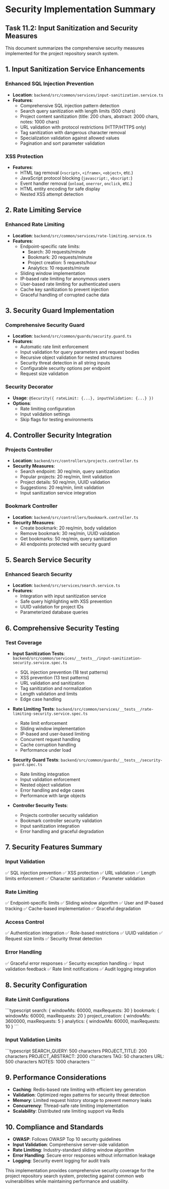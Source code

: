 # Security Implementation Summary

## Task 11.2: Input Sanitization and Security Measures

This document summarizes the comprehensive security measures implemented for the project repository search system.

## 1. Input Sanitization Service Enhancements

### Enhanced SQL Injection Prevention

- **Location**: `backend/src/common/services/input-sanitization.service.ts`
- **Features**:
  - Comprehensive SQL injection pattern detection
  - Search query sanitization with length limits (500 chars)
  - Project content sanitization (title: 200 chars, abstract: 2000 chars, notes: 1000 chars)
  - URL validation with protocol restrictions (HTTP/HTTPS only)
  - Tag sanitization with dangerous character removal
  - Specialization validation against allowed values
  - Pagination and sort parameter validation

### XSS Protection

- **Features**:
  - HTML tag removal (`<script>`, `<iframe>`, `<object>`, etc.)
  - JavaScript protocol blocking (`javascript:`, `vbscript:`)
  - Event handler removal (`onload`, `onerror`, `onclick`, etc.)
  - HTML entity encoding for safe display
  - Nested XSS attempt detection

## 2. Rate Limiting Service

### Enhanced Rate Limiting

- **Location**: `backend/src/common/services/rate-limiting.service.ts`
- **Features**:
  - Endpoint-specific rate limits:
    - Search: 30 requests/minute
    - Bookmark: 20 requests/minute
    - Project creation: 5 requests/hour
    - Analytics: 10 requests/minute
  - Sliding window implementation
  - IP-based rate limiting for anonymous users
  - User-based rate limiting for authenticated users
  - Cache key sanitization to prevent injection
  - Graceful handling of corrupted cache data

## 3. Security Guard Implementation

### Comprehensive Security Guard

- **Location**: `backend/src/common/guards/security.guard.ts`
- **Features**:
  - Automatic rate limit enforcement
  - Input validation for query parameters and request bodies
  - Recursive object validation for nested structures
  - Security threat detection in all string inputs
  - Configurable security options per endpoint
  - Request size validation

### Security Decorator

- **Usage**: `@Security({ rateLimit: {...}, inputValidation: {...} })`
- **Options**:
  - Rate limiting configuration
  - Input validation settings
  - Skip flags for testing environments

## 4. Controller Security Integration

### Projects Controller

- **Location**: `backend/src/controllers/projects.controller.ts`
- **Security Measures**:
  - Search endpoint: 30 req/min, query sanitization
  - Popular projects: 20 req/min, limit validation
  - Project details: 50 req/min, UUID validation
  - Suggestions: 20 req/min, limit validation
  - Input sanitization service integration

### Bookmark Controller

- **Location**: `backend/src/controllers/bookmark.controller.ts`
- **Security Measures**:
  - Create bookmark: 20 req/min, body validation
  - Remove bookmark: 30 req/min, UUID validation
  - Get bookmarks: 50 req/min, query sanitization
  - All endpoints protected with security guard

## 5. Search Service Security

### Enhanced Search Security

- **Location**: `backend/src/services/search.service.ts`
- **Features**:
  - Integration with input sanitization service
  - Safe query highlighting with XSS prevention
  - UUID validation for project IDs
  - Parameterized database queries

## 6. Comprehensive Security Testing

### Test Coverage

- **Input Sanitization Tests**: `backend/src/common/services/__tests__/input-sanitization-security.service.spec.ts`
  - SQL injection prevention (18 test patterns)
  - XSS prevention (13 test patterns)
  - URL validation and sanitization
  - Tag sanitization and normalization
  - Length validation and limits
  - Edge case handling

- **Rate Limiting Tests**: `backend/src/common/services/__tests__/rate-limiting-security.service.spec.ts`
  - Rate limit enforcement
  - Sliding window implementation
  - IP-based and user-based limiting
  - Concurrent request handling
  - Cache corruption handling
  - Performance under load

- **Security Guard Tests**: `backend/src/common/guards/__tests__/security-guard.spec.ts`
  - Rate limiting integration
  - Input validation enforcement
  - Nested object validation
  - Error handling and edge cases
  - Performance with large objects

- **Controller Security Tests**:
  - Projects controller security validation
  - Bookmark controller security validation
  - Input sanitization integration
  - Error handling and graceful degradation

## 7. Security Features Summary

### Input Validation

✅ SQL injection prevention
✅ XSS protection
✅ URL validation
✅ Length limits enforcement
✅ Character sanitization
✅ Parameter validation

### Rate Limiting

✅ Endpoint-specific limits
✅ Sliding window algorithm
✅ User and IP-based tracking
✅ Cache-based implementation
✅ Graceful degradation

### Access Control

✅ Authentication integration
✅ Role-based restrictions
✅ UUID validation
✅ Request size limits
✅ Security threat detection

### Error Handling

✅ Graceful error responses
✅ Security exception handling
✅ Input validation feedback
✅ Rate limit notifications
✅ Audit logging integration

## 8. Security Configuration

### Rate Limit Configurations

\`\`\`typescript
search: { windowMs: 60000, maxRequests: 30 }
bookmark: { windowMs: 60000, maxRequests: 20 }
project_creation: { windowMs: 3600000, maxRequests: 5 }
analytics: { windowMs: 60000, maxRequests: 10 }
\`\`\`

### Input Validation Limits

\`\`\`typescript
SEARCH_QUERY: 500 characters
PROJECT_TITLE: 200 characters
PROJECT_ABSTRACT: 2000 characters
TAG: 50 characters
URL: 500 characters
NOTES: 1000 characters
\`\`\`

## 9. Performance Considerations

- **Caching**: Redis-based rate limiting with efficient key generation
- **Validation**: Optimized regex patterns for security threat detection
- **Memory**: Limited request history storage to prevent memory leaks
- **Concurrency**: Thread-safe rate limiting implementation
- **Scalability**: Distributed rate limiting support via Redis

## 10. Compliance and Standards

- **OWASP**: Follows OWASP Top 10 security guidelines
- **Input Validation**: Comprehensive server-side validation
- **Rate Limiting**: Industry-standard sliding window algorithm
- **Error Handling**: Secure error responses without information leakage
- **Logging**: Security event logging for audit trails

This implementation provides comprehensive security coverage for the project repository search system, protecting against common web vulnerabilities while maintaining performance and usability.
